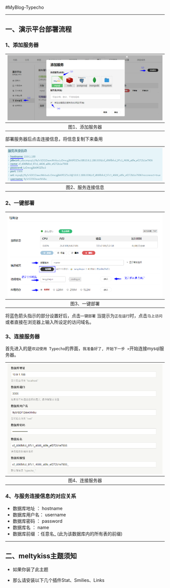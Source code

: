 #MyBlog-Typecho

------------------------------------

## 一、演示平台部署流程

### 1、添加服务器

|![添加服务器][1]|
|:---:|
|图1、添加服务器|

部署服务器后点击连接信息，将信息复制下来备用

|![服务连接信息][2]|
|:---:|
|图2、服务连接信息|

### 2、一键部署

|![部署][3]|
|:---:|
|图3、一键部署|
将蓝色箭头指示的部分设置好后，点击`一键部署`
当提示为`正在运行`时，点击`马上访问`或者直接在浏览器上输入所设定的访问域名。

### 3、连接服务器

首先进入的是`欢迎使用 Typecho`的界面，`我准备好了, 开始下一步 »`开始连接mysql服务器。

|![连接服务器][4]|
|:---:|
|图4、连接服务器|

### 4、与**服务连接信息**的对应关系
- 数据库地址 ： hostname
- 数据库用户名： username
- 数据库密码 ： password
- 数据库名   ： name
- 数据库前缀 ：任意名_                                (此为该数据库内的所有表的前缀)

------------------------------------

## 二、meltykiss主题须知 ##
- 如果你装了此主题
- 那么请安装以下几个插件Stat、Smilies、Links


  [1]: https://raw.githubusercontent.com/tiomke/TempPics/master/%E6%B7%BB%E5%8A%A0%E6%9C%8D%E5%8A%A1.png
  [2]: https://raw.githubusercontent.com/tiomke/TempPics/master/%E6%9C%8D%E5%8A%A1%E9%93%BE%E6%8E%A5%E4%BF%A1%E6%81%AF.png
  [3]: https://raw.githubusercontent.com/tiomke/TempPics/master/%E9%83%A8%E7%BD%B2.png
  [4]: https://raw.githubusercontent.com/tiomke/TempPics/master/%E9%93%BE%E6%8E%A5%E6%9C%8D%E5%8A%A1%E5%99%A8.png